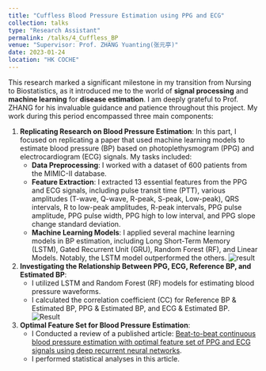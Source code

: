 ```yaml
---
title: "Cuffless Blood Pressure Estimation using PPG and ECG"
collection: talks
type: "Research Assistant"
permalink: /talks/4_Cuffless_BP
venue: "Supervisor: Prof. ZHANG Yuanting(张元亭)"
date: 2023-01-24
location: "HK COCHE"
---
```


This research marked a significant milestone in my transition from Nursing to Biostatistics, as it introduced me to the world of **signal processing** and **machine learning** for **disease estimation**. I am deeply grateful to Prof. ZHANG for his invaluable guidance and patience throughout this project. My work during this period encompassed three main components:
1. **Replicating Research on Blood Pressure Estimation**: In this part, I focused on replicating a paper that used machine learning models to estimate blood pressure (BP) based on photoplethysmogram (PPG) and electrocardiogram (ECG) signals. My tasks included:
   * **Data Preprocessing**: I worked with a dataset of 600 patients from the MIMIC-II database.
   * **Feature Extraction**: I extracted 13 essential features from the PPG and ECG signals, including pulse transit time (PTT), various amplitudes (T-wave, Q-wave, R-peak, S-peak, Low-peak), QRS intervals, R to low-peak amplitudes, R-peak intervals, PPG pulse amplitude, PPG pulse width, PPG high to low interval, and PPG slope change standard deviation.
   * **Machine Learning Models**: I applied several machine learning models in BP estimation, including Long Short-Term Memory (LSTM), Gated Recurrent Unit (GRU), Random Forest (RF), and Linear Models. Notably, the LSTM model outperformed the others.
![result](https://yanweijin.github.io/images/cufflessbp01.png)
2. **Investigating the Relationship Between PPG, ECG, Reference BP, and Estimated BP**:
   * I utilized LSTM and Random Forest (RF) models for estimating blood pressure waveforms.
   * I calculated the correlation coefficient (CC) for Reference BP & Estimated BP, PPG & Estimated BP, and ECG & Estimated BP.
![Result](https://yanweijin.github.io/images/ccmea.png)
3. **Optimal Feature Set for Blood Pressure Estimation**:
   * I Conducted a review of a published article: [Beat-to-beat continuous blood pressure estimation with optimal feature set of PPG and ECG signals using deep recurrent neural networks](https://www.oaepublish.com/articles/2574-1209.2023.30).
   * I performed statistical analyses in this article.
